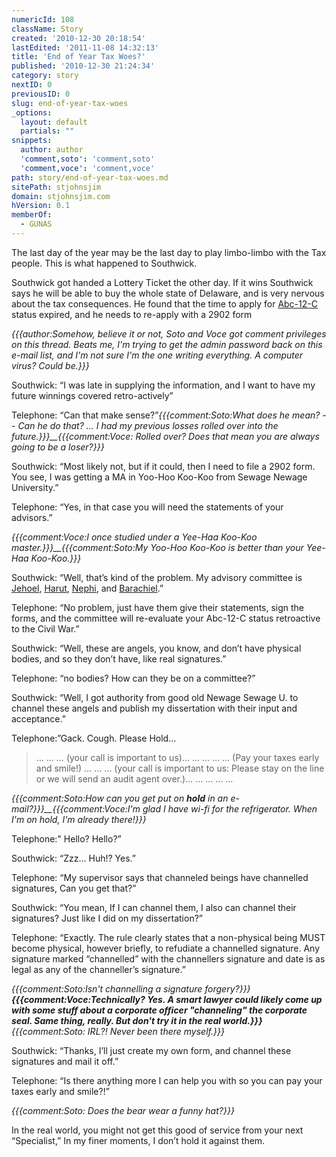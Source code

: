 ```yaml
---
numericId: 108
className: Story
created: '2010-12-30 20:18:54'
lastEdited: '2011-11-08 14:32:13'
title: 'End of Year Tax Woes?'
published: '2010-12-30 21:24:34'
category: story
nextID: 0
previousID: 0
slug: end-of-year-tax-woes
_options:
  layout: default
  partials: ""
snippets:
  author: author
  'comment,soto': 'comment,soto'
  'comment,voce': 'comment,voce'
path: story/end-of-year-tax-woes.md
sitePath: stjohnsjim
domain: stjohnsjim.com
hVersion: 0.1
memberOf:
  - GUNAS
---
```

The last day of the year may be the last day to play limbo-limbo with the Tax people. This is what happened to Southwick.

Southwick got handed a Lottery Ticket the other day. If it wins Southwick says he will be able to buy the whole state of Delaware, and is very nervous about the tax consequences. He found that the time to apply for [Abc-12-C][0] status expired, and he needs to re-apply with a 2902 form

_{{{author:Somehow, believe it or not, Soto and Voce got comment privileges on this thread. Beats me, I'm trying to get the admin password back on this e-mail list, and I'm not sure I'm the one writing everything. A computer virus? Could be.}}}_

Southwick: “I was late in supplying the information, and I want to have my future winnings covered retro-actively”

Telephone: “Can that make sense?”_{{{comment:Soto:What does he mean? -- Can he do that? ... I had my previous losses rolled over into the future.}}}__{{{comment:Voce: Rolled over? Does that mean you are always going to be a loser?}}}_

Southwick: “Most likely not, but if it could, then I need to file a 2902 form. You see, I was getting a MA in Yoo-Hoo Koo-Koo from Sewage Newage University.”

Telephone: “Yes, in that case you will need the statements of your advisors.”

_{{{comment:Voce:I once studied under a Yee-Haa Koo-Koo master.}}}__{{{comment:Soto:My Yoo-Hoo Koo-Koo is better than your Yee-Haa Koo-Koo.}}}_

Southwick: “Well, that’s kind of the problem. My advisory committee is [Jehoel][1], [Harut][2], [Nephi][3], and [Barachiel][4].”

Telephone: “No problem, just have them give their statements, sign the forms, and the committee will re-evaluate your Abc-12-C status retroactive to the Civil War.”

Southwick: “Well, these are angels, you know, and don’t have physical bodies, and so they don’t have, like real signatures.”

Telephone: “no bodies? How can they be on a committee?”

Southwick: “Well, I got authority from good old Newage Sewage U. to channel these angels and publish my dissertation with their input and acceptance.”

Telephone:”Gack. Cough. Please Hold…

> … … … (your call is important to us)… … … … … (Pay your taxes early and smile!) … … … (your call is important to us: Please stay on the line or we will send an audit agent over.)… … … … …

_{{{comment:Soto:How can you get put on **hold** in an e-mail?}}}__{{{comment:Voce:I'm glad I have wi-fi for the refrigerator. When I'm on hold, I'm already there!}}}_

Telephone:" Hello? Hello?”

Southwick: “Zzz… Huh!? Yes.”

Telephone: “My supervisor says that channeled beings have channelled signatures, Can you get that?”

Southwick: “You mean, If I can channel them, I also can channel their signatures? Just like I did on my dissertation?”

Telephone: “Exactly. The rule clearly states that a non-physical being MUST become physical, however briefly, to refudiate a channelled signature. Any signature marked “channelled” with the channellers signature and date is as legal as any of the channeller’s signature.”

_{{{comment:Soto:Isn't channelling a signature forgery?}}}__{{{comment:Voce:Technically? Yes. A smart lawyer could likely come up with some stuff about a corporate officer "channeling" the corporate seal. Same thing, really. But don't try it in the real world.}}}__{{{comment:Soto: IRL?! Never been there myself.}}}_

Southwick: “Thanks, I’ll just create my own form, and channel these signatures and mail it off.”

Telephone: “Is there anything more I can help you with so you can pay your taxes early and smile?!”

_{{{comment:Soto: Does the bear wear a funny hat?}}}_

In the real world, you might not get this good of service from your next “Specialist,” In my finer moments, I don’t hold it against them. 

[0]: http://www.google.com/search?rls=en&amp;q=wells+%22rich+and+famous+contract%22&amp;ie=UTF-8&amp;oe=UTF-8
[1]: http://www.drstandley.com/angels_jehoel.shtml
[2]: http://en.wikipedia.org/wiki/Harut_and_Marut
[3]: http://en.wikipedia.org/wiki/First_Book_of_Nephi
[4]: http://en.wikipedia.org/wiki/Barachiel